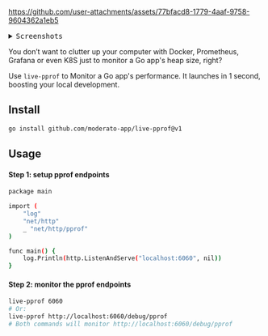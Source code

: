 https://github.com/user-attachments/assets/77bfacd8-1779-4aaf-9758-9604362a1eb5

<details>
<summary><kbd>Screenshots</kbd></summary>
<br/>	
<img width="1920" alt="Heap" src="https://github.com/user-attachments/assets/0bc04e0d-45ed-4b8a-8abf-b550fde31d60">
<img width="1920" alt="CPU" src="https://github.com/user-attachments/assets/67d6852e-26c6-44ca-a23f-a99e71b6e482">
<img width="1920" alt="Allocs" src="https://github.com/user-attachments/assets/22e90362-4c0b-4db5-bb43-bf6234b8bf07">
<img width="1920" alt="Goroutine" src="https://github.com/user-attachments/assets/eb79a142-f0d1-4993-95e7-ce4571ecde19">
<img width="1920" alt="Detect Endpoints" src="https://github.com/user-attachments/assets/837215f1-e7f9-424e-94b2-4f67ba5af697">
<img width="1920" alt="Options" src="https://github.com/user-attachments/assets/7d0b33b9-b5cd-48bf-9ccc-0651ae54685f">
</details>


You don’t want to clutter up your computer with Docker, Prometheus, Grafana or even K8S just to monitor a Go app's heap size, right?

Use `live-pprof` to Monitor a Go app's performance. It launches in 1 second, boosting your local development.

## Install

```bash
go install github.com/moderato-app/live-pprof@v1
```

## Usage

#### Step 1: setup pprof endpoints

```bash
package main

import (
	"log"
	"net/http"
	_ "net/http/pprof"
)

func main() {
	log.Println(http.ListenAndServe("localhost:6060", nil))
}
```

#### Step 2: monitor the pprof endpoints

```bash
live-pprof 6060 
# Or:
live-pprof http://localhost:6060/debug/pprof
# Both commands will monitor http://localhost:6060/debug/pprof
```
